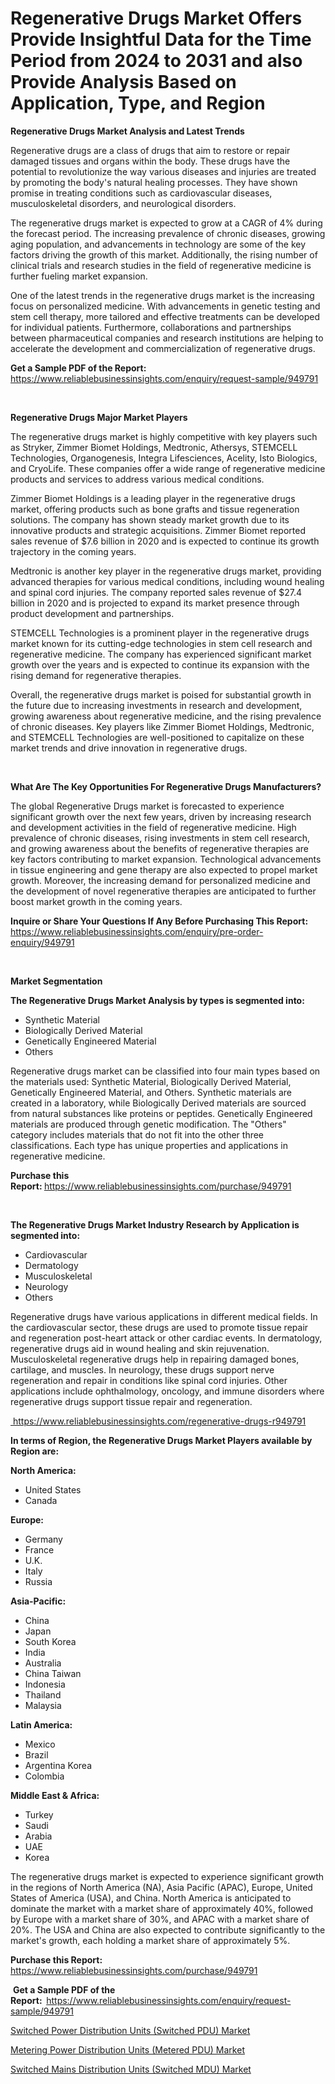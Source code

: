 <p><h1>Regenerative Drugs Market Offers Provide Insightful Data for the Time Period from 2024 to 2031 and also Provide Analysis Based on Application, Type, and Region</h1></p><p><strong>Regenerative Drugs Market Analysis and Latest Trends</strong></p>
<p><p>Regenerative drugs are a class of drugs that aim to restore or repair damaged tissues and organs within the body. These drugs have the potential to revolutionize the way various diseases and injuries are treated by promoting the body's natural healing processes. They have shown promise in treating conditions such as cardiovascular diseases, musculoskeletal disorders, and neurological disorders.</p><p>The regenerative drugs market is expected to grow at a CAGR of 4% during the forecast period. The increasing prevalence of chronic diseases, growing aging population, and advancements in technology are some of the key factors driving the growth of this market. Additionally, the rising number of clinical trials and research studies in the field of regenerative medicine is further fueling market expansion.</p><p>One of the latest trends in the regenerative drugs market is the increasing focus on personalized medicine. With advancements in genetic testing and stem cell therapy, more tailored and effective treatments can be developed for individual patients. Furthermore, collaborations and partnerships between pharmaceutical companies and research institutions are helping to accelerate the development and commercialization of regenerative drugs.</p></p>
<p><strong>Get a Sample PDF of the Report:&nbsp;</strong> <a href="https://www.reliablebusinessinsights.com/enquiry/request-sample/949791">https://www.reliablebusinessinsights.com/enquiry/request-sample/949791</a></p>
<p>&nbsp;</p>
<p><strong>Regenerative Drugs Major Market Players</strong></p>
<p><p>The regenerative drugs market is highly competitive with key players such as Stryker, Zimmer Biomet Holdings, Medtronic, Athersys, STEMCELL Technologies, Organogenesis, Integra Lifesciences, Acelity, Isto Biologics, and CryoLife. These companies offer a wide range of regenerative medicine products and services to address various medical conditions.</p><p>Zimmer Biomet Holdings is a leading player in the regenerative drugs market, offering products such as bone grafts and tissue regeneration solutions. The company has shown steady market growth due to its innovative products and strategic acquisitions. Zimmer Biomet reported sales revenue of $7.6 billion in 2020 and is expected to continue its growth trajectory in the coming years.</p><p>Medtronic is another key player in the regenerative drugs market, providing advanced therapies for various medical conditions, including wound healing and spinal cord injuries. The company reported sales revenue of $27.4 billion in 2020 and is projected to expand its market presence through product development and partnerships.</p><p>STEMCELL Technologies is a prominent player in the regenerative drugs market known for its cutting-edge technologies in stem cell research and regenerative medicine. The company has experienced significant market growth over the years and is expected to continue its expansion with the rising demand for regenerative therapies.</p><p>Overall, the regenerative drugs market is poised for substantial growth in the future due to increasing investments in research and development, growing awareness about regenerative medicine, and the rising prevalence of chronic diseases. Key players like Zimmer Biomet Holdings, Medtronic, and STEMCELL Technologies are well-positioned to capitalize on these market trends and drive innovation in regenerative drugs.</p></p>
<p>&nbsp;</p>
<p><strong>What Are The Key Opportunities For Regenerative Drugs Manufacturers?</strong></p>
<p><p>The global Regenerative Drugs market is forecasted to experience significant growth over the next few years, driven by increasing research and development activities in the field of regenerative medicine. High prevalence of chronic diseases, rising investments in stem cell research, and growing awareness about the benefits of regenerative therapies are key factors contributing to market expansion. Technological advancements in tissue engineering and gene therapy are also expected to propel market growth. Moreover, the increasing demand for personalized medicine and the development of novel regenerative therapies are anticipated to further boost market growth in the coming years.</p></p>
<p><strong>Inquire or Share Your Questions If Any Before Purchasing This Report:</strong> <a href="https://www.reliablebusinessinsights.com/enquiry/pre-order-enquiry/949791">https://www.reliablebusinessinsights.com/enquiry/pre-order-enquiry/949791</a></p>
<p>&nbsp;</p>
<p><strong>Market Segmentation</strong></p>
<p><strong>The Regenerative Drugs Market Analysis by types is segmented into:</strong></p>
<p><ul><li>Synthetic Material</li><li>Biologically Derived Material</li><li>Genetically Engineered Material</li><li>Others</li></ul></p>
<p><p>Regenerative drugs market can be classified into four main types based on the materials used: Synthetic Material, Biologically Derived Material, Genetically Engineered Material, and Others. Synthetic materials are created in a laboratory, while Biologically Derived materials are sourced from natural substances like proteins or peptides. Genetically Engineered materials are produced through genetic modification. The "Others" category includes materials that do not fit into the other three classifications. Each type has unique properties and applications in regenerative medicine.</p></p>
<p><strong>Purchase this Report:&nbsp;</strong><a href="https://www.reliablebusinessinsights.com/purchase/949791">https://www.reliablebusinessinsights.com/purchase/949791</a></p>
<p>&nbsp;</p>
<p><strong>The Regenerative Drugs Market Industry Research by Application is segmented into:</strong></p>
<p><ul><li>Cardiovascular</li><li>Dermatology</li><li>Musculoskeletal</li><li>Neurology</li><li>Others</li></ul></p>
<p><p>Regenerative drugs have various applications in different medical fields. In the cardiovascular sector, these drugs are used to promote tissue repair and regeneration post-heart attack or other cardiac events. In dermatology, regenerative drugs aid in wound healing and skin rejuvenation. Musculoskeletal regenerative drugs help in repairing damaged bones, cartilage, and muscles. In neurology, these drugs support nerve regeneration and repair in conditions like spinal cord injuries. Other applications include ophthalmology, oncology, and immune disorders where regenerative drugs support tissue repair and regeneration.</p></p>
<p><a href="https://www.reliablebusinessinsights.com/regenerative-drugs-r949791">&nbsp;https://www.reliablebusinessinsights.com/regenerative-drugs-r949791</a></p>
<p><strong>In terms of Region, the Regenerative Drugs Market Players available by Region are:</strong></p>
<p>
    <p> <strong> North America: </strong>
        <ul>
            <li>United States</li>
            <li>Canada</li>
        </ul>
        </p> 
    <p> <strong> Europe: </strong>
        <ul>
            <li>Germany</li>
            <li>France</li>
            <li>U.K.</li>
            <li>Italy</li>
            <li>Russia</li>
        </ul>
        </p> 
    <p> <strong> Asia-Pacific: </strong>
        <ul>
            <li>China</li>
            <li>Japan</li>
            <li>South Korea</li>
            <li>India</li>
            <li>Australia</li>
            <li>China Taiwan</li>
            <li>Indonesia</li>
            <li>Thailand</li>
            <li>Malaysia</li>
        </ul>
        </p> 
    <p> <strong> Latin America: </strong>
        <ul>
            <li>Mexico</li>
            <li>Brazil</li>
            <li>Argentina Korea</li>
            <li>Colombia</li>
        </ul>
        </p> 
    <p> <strong> Middle East & Africa: </strong>
        <ul>
            <li>Turkey</li>
            <li>Saudi</li>
            <li>Arabia</li>
            <li>UAE</li>
            <li>Korea</li>
        </ul>
    </p>
    </p>
<p><p>The regenerative drugs market is expected to experience significant growth in the regions of North America (NA), Asia Pacific (APAC), Europe, United States of America (USA), and China. North America is anticipated to dominate the market with a market share of approximately 40%, followed by Europe with a market share of 30%, and APAC with a market share of 20%. The USA and China are also expected to contribute significantly to the market's growth, each holding a market share of approximately 5%.</p></p>
<p><strong>Purchase this Report: </strong><a href="https://www.reliablebusinessinsights.com/purchase/949791">https://www.reliablebusinessinsights.com/purchase/949791</a></p>
<p>&nbsp;<strong>Get a Sample PDF of the Report:&nbsp;&nbsp;</strong><a href="https://www.reliablebusinessinsights.com/enquiry/request-sample/949791">https://www.reliablebusinessinsights.com/enquiry/request-sample/949791</a></p>
<p><strong></strong></p>
<p><p><a href="https://github.com/jodemen/Market-Research-Report-List-3/blob/main/switched-power-distribution-units-switched-pdu-market.md">Switched Power Distribution Units (Switched PDU) Market</a></p><p><a href="https://github.com/marloy8/Market-Research-Report-List-5/blob/main/metering-power-distribution-units-metered-pdu-market.md">Metering Power Distribution Units (Metered PDU) Market</a></p><p><a href="https://github.com/RyleeBauch2023/Market-Research-Report-List-1/blob/main/switched-mains-distribution-units-switched-mdu-market.md">Switched Mains Distribution Units (Switched MDU) Market</a></p></p>
